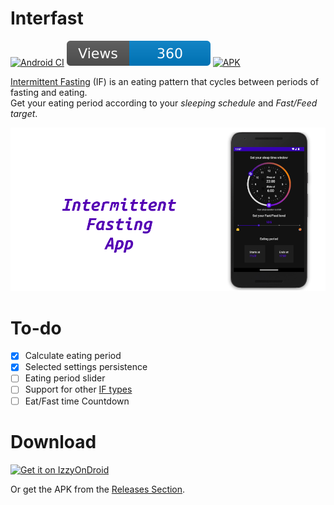 # Interfast
[![Android CI](https://github.com/Husseinfo/interfast/actions/workflows/android.yml/badge.svg)](https://github.com/Husseinfo/interfast/actions/workflows/android.yml)
[![Image of views-counter](https://github.com/Husseinfo/views-counter/blob/master/svg/565507905/badge.svg)](https://github.com/Husseinfo/views-counter/blob/master/readme/565507905/year.md)
[![APK](https://img.shields.io/badge/Download-APK-red)](https://github.com/Husseinfo/interfast/releases/download/v1.0.1/Interfast.apk)

[Intermittent Fasting](https://www.healthline.com/nutrition/intermittent-fasting-guide#methods) (IF) is an eating pattern that cycles between periods of fasting and eating.  
Get your eating period according to your _sleeping schedule_ and _Fast/Feed target_.

![img.png](img.png)

# To-do
- [x] Calculate eating period
- [X] Selected settings persistence
- [ ] Eating period slider
- [ ] Support for other [IF types](https://en.wikipedia.org/wiki/Intermittent_fasting#Types)
- [ ] Eat/Fast time Countdown

# Download

[<img src="https://gitlab.com/IzzyOnDroid/repo/-/raw/master/assets/IzzyOnDroid.png"
     alt="Get it on IzzyOnDroid"
     height="80">](https://apt.izzysoft.de/fdroid/index/apk/io.github.husseinfo.interfast)

Or get the APK from the [Releases Section](https://github.com/Husseinfo/interfast/releases/latest).

